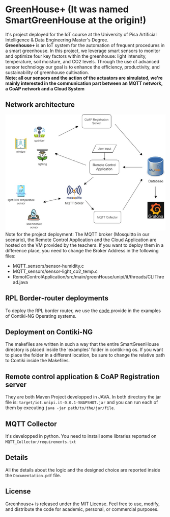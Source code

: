 # GreenHouse+ (It was named SmartGreenHouse at the origin!)
It's project deployed for the IoT course at the University of Pisa Artificial Intelligence & Data Engineering Master's Degree. <br>
<b> Greenhouse+ </b> is an IoT system for the automation of frequent procedures in a smart greenhouse. In this project, we leverage smart sensors to monitor and optimize four key factors within the greenhouse: light intensity, temperature, soil moisture, and CO2 levels. Through the use of advanced sensor technology our goal is to enhance the efficiency, productivity, and sustainability of greenhouse cultivation. <br>
<b> Note: all our sensors and the action of the actuators are simulated, we're mainly interested in the communication part between an MQTT network, a CoAP network and a Cloud System </b>
## Network architecture
![network architecture](https://github.com/DavideBruni/SmartGreenHouse/blob/master/network_architecture.jpg?raw=true)
<br>
Note for the project deployment: The MQTT broker (Mosquitto in our scenario), the Remote Control Application and the Cloud Application are hosted on the VM provided by the teachers. If you want to deploy them in a difference place, you need to change the Broker Address in the following files:
<ul>
  <li> MQTT_sensors/sensor-humidity.c</li>
  <li> MQTT_sensors/sensor-light_co2_temp.c</li>
  <li> RemotControlApplication/src/main/greenHouse/unipi/it/threads/CLIThread.java</li>
</ul>

## RPL Border-router deployments
To deploy the RPL border router, we use the <a href="https://github.com/contiki-ng/contiki-ng/tree/develop/examples/rpl-border-router"> code </a> provide in the examples of Contiki-NG Operating systems.

## Deployment on Contiki-NG
The makefiles are written in such a way that the entire SmartGreenHouse directory is placed inside the 'examples' folder in contiki-ng os.
If you want to place the folder in a different location, be sure to change the relative path to Contiki inside the Makefiles.

## Remote control application & CoAP Registration server
They are both Maven Project developped in JAVA. In both directory the jar file is: `target/iot.unipi.it-0.0.1-SNAPSHOT.jar` and you can run each of them by executing `java -jar path/to/the/jar/file`.

## MQTT Collector
It's developped in python. You need to install some libraries reported on `MQTT_Collector/requirements.txt`

## Details
All the details about the logic and the designed choice are reported inside the `Documentation.pdf` file.

## License
Greenhouse+ is released under the MIT License. Feel free to use, modify, and distribute the code for academic, personal, or commercial purposes.
